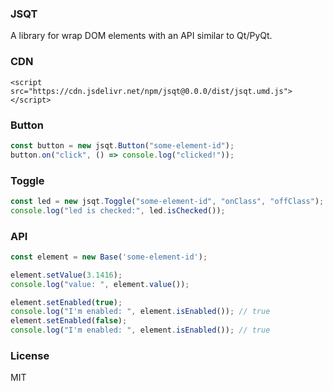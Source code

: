 ### JSQT
A library for wrap DOM elements with an API similar to Qt/PyQt.

### CDN
```
<script src="https://cdn.jsdelivr.net/npm/jsqt@0.0.0/dist/jsqt.umd.js"></script>
```

### Button
```js
const button = new jsqt.Button("some-element-id");
button.on("click", () => console.log("clicked!"));
```

### Toggle
```js
const led = new jsqt.Toggle("some-element-id", "onClass", "offClass");
console.log("led is checked:", led.isChecked());
```

### API


```js
const element = new Base('some-element-id');

element.setValue(3.1416);
console.log("value: ", element.value());

element.setEnabled(true);
console.log("I'm enabled: ", element.isEnabled()); // true
element.setEnabled(false);
console.log("I'm enabled: ", element.isEnabled()); // true


```


### License
MIT